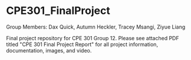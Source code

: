# CPE301_FinalProject
Group Members: Dax Quick, Autumn Heckler, Tracey Msangi, Ziyue Liang

Final project repository for CPE 301 Group 12.
Please see attached PDF titled "CPE 301 Final Project Report" for all project information, documentation, images, and video.
